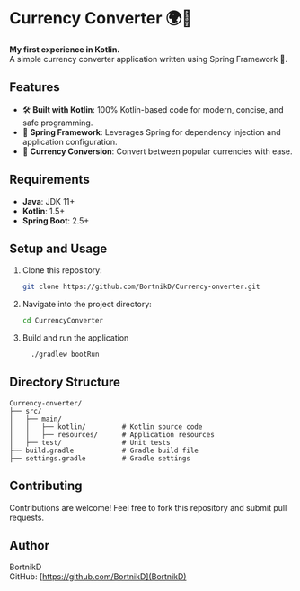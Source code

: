 # Currency Converter 🌍💱

**My first experience in Kotlin.**  
A simple currency converter application written using Spring Framework 🌱.


## Features

- 🛠 **Built with Kotlin**: 100% Kotlin-based code for modern, concise, and safe programming.
- 🌱 **Spring Framework**: Leverages Spring for dependency injection and application configuration.
- 💱 **Currency Conversion**: Convert between popular currencies with ease.

## Requirements

- **Java**: JDK 11+
- **Kotlin**: 1.5+
- **Spring Boot**: 2.5+


## Setup and Usage

1. Clone this repository:
   ```bash
   git clone https://github.com/BortnikD/Currency-onverter.git
   ```
2. Navigate into the project directory:
   ```bash
   cd CurrencyConverter
   ```
3. Build and run the application
   ```bash
     ./gradlew bootRun
   ```

## Directory Structure
```code
Currency-onverter/
├── src/
│   ├── main/
│   │   ├── kotlin/         # Kotlin source code
│   │   ├── resources/      # Application resources
│   ├── test/               # Unit tests
├── build.gradle            # Gradle build file
├── settings.gradle         # Gradle settings
```

## Contributing
Contributions are welcome! Feel free to fork this repository and submit pull requests.

## Author
BortnikD  
GitHub: [https://github.com/BortnikD](BortnikD)
